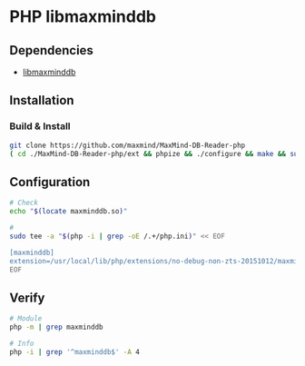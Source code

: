 # PHP libmaxminddb

## Dependencies

- [libmaxminddb](/libmaxminddb.md)

## Installation

### Build & Install

```sh
git clone https://github.com/maxmind/MaxMind-DB-Reader-php
( cd ./MaxMind-DB-Reader-php/ext && phpize && ./configure && make && sudo make install ) && rm -fR ./MaxMind-DB-Reader-php
```

## Configuration

```sh
# Check
echo "$(locate maxminddb.so)"

#
sudo tee -a "$(php -i | grep -oE /.+/php.ini)" << EOF

[maxminddb]
extension=/usr/local/lib/php/extensions/no-debug-non-zts-20151012/maxminddb.so
EOF
```

## Verify

```sh
# Module
php -m | grep maxminddb

# Info
php -i | grep '^maxminddb$' -A 4
```
